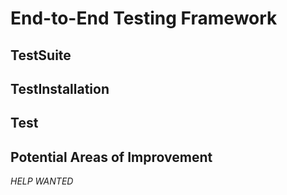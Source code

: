# End-to-End Testing Framework

## TestSuite

## TestInstallation

## Test


## Potential Areas of Improvement
_HELP WANTED_
